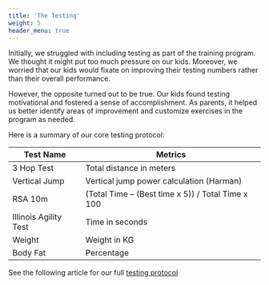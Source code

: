 ```yaml
---
title: 'The Testing'
weight: 5
header_menu: true
---
```


Initially, we struggled with including testing as part of the training program.  We thought it might put too much pressure on our kids.  Moreover, we worried that our kids would fixate on improving their testing numbers rather than their overall performance.

However, the opposite turned out to be true.  Our kids found testing motivational and fostered a sense of accomplishment.  As parents, it helped us better identify areas of improvement and customize exercises in the program as needed. 

Here is a summary of our core testing protocol:

| Test Name  | Metrics  |
|---|---|
| 3 Hop Test  | Total distance in meters |
| Vertical Jump | Vertical jump power calculation (Harman)  |
| RSA 10m  | (Total Time – (Best time x 5)) / Total Time x 100 |
| Illinois Agility Test  | Time in seconds  |
| Weight | Weight in KG |
| Body Fat | Percentage |

See the following article for our full [testing protocol](testing)







